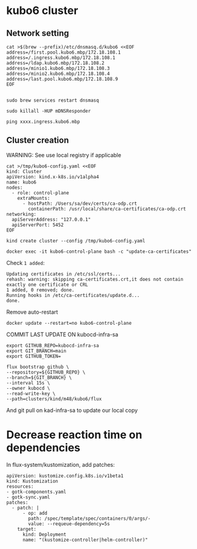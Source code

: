 
# kubo6 cluster

## Network setting

```
cat >$(brew --prefix)/etc/dnsmasq.d/kubo6 <<EOF
address=/first.pool.kubo6.mbp/172.18.108.1 
address=/.ingress.kubo6.mbp/172.18.108.1 
address=/ldap.kubo6.mbp/172.18.108.2 
address=/minio1.kubo6.mbp/172.18.108.3
address=/minio2.kubo6.mbp/172.18.108.4 
address=/last.pool.kubo6.mbp/172.18.108.9 
EOF


sudo brew services restart dnsmasq

sudo killall -HUP mDNSResponder

ping xxxx.ingress.kubo6.mbp
```


## Cluster creation

WARNING: See use local registry if applicable

```
cat >/tmp/kubo6-config.yaml <<EOF
kind: Cluster
apiVersion: kind.x-k8s.io/v1alpha4
name: kubo6
nodes:
  - role: control-plane
    extraMounts:
      - hostPath: /Users/sa/dev/certs/ca-odp.crt
        containerPath: /usr/local/share/ca-certificates/ca-odp.crt
networking:
  apiServerAddress: "127.0.0.1"
  apiServerPort: 5452
EOF
```

```
kind create cluster --config /tmp/kubo6-config.yaml

docker exec -it kubo6-control-plane bash -c "update-ca-certificates"
```

Check `1 added`:

```
Updating certificates in /etc/ssl/certs...
rehash: warning: skipping ca-certificates.crt,it does not contain exactly one certificate or CRL
1 added, 0 removed; done.
Running hooks in /etc/ca-certificates/update.d...
done.
```

Remove auto-restart

```
docker update --restart=no kubo6-control-plane
```

COMMIT LAST UPDATE ON kubocd-infra-sa

```
export GITHUB_REPO=kubocd-infra-sa
export GIT_BRANCH=main
export GITHUB_TOKEN=

flux bootstrap github \
--repository=${GITHUB_REPO} \
--branch=${GIT_BRANCH} \
--interval 15s \
--owner kubocd \
--read-write-key \
--path=clusters/kind/m48/kubo6/flux

```

And git pull on kad-infra-sa to update our local copy

# Decrease reaction time on dependencies

In flux-system/kustomization, add patches:

```
apiVersion: kustomize.config.k8s.io/v1beta1
kind: Kustomization
resources:
- gotk-components.yaml
- gotk-sync.yaml
patches:
  - patch: |
      - op: add
        path: /spec/template/spec/containers/0/args/-
        value: --requeue-dependency=5s
    target:
      kind: Deployment
      name: "(kustomize-controller|helm-controller)"
```
